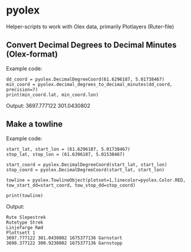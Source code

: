 # pyolex

Helper-scripts to work with Olex data, primarily Plotlayers (Ruter-file)

## Convert Decimal Degrees to Decimal Minutes (Olex-format)
Example code:
```
dd_coord = pyolex.DecimalDegreeCoord(61.6296187, 5.01738467)
min_coord = pyolex.decimal_degrees_to_decimal_minutes(dd_coord, precision=7)
print(min_coord.lat, min_coord.lon)
```
Output: 3697.777122 301.0430802

## Make a towline
Example code:
```
start_lat, start_lon = (61.6296187, 5.01738467)
stop_lat, stop_lon = (61.6396187, 5.01538467)

start_coord = pyolex.DecimalDegreeCoord(start_lat, start_lon)
stop_coord = pyolex.DecimalDegreeCoord(start_lat, start_lon)

towline = pyolex.TowlineObject(plotset=1,linecolor=pyolex.Color.RED, tow_start_dd=start_coord, tow_stop_dd=stop_coord)

print(towline)
```

Output:
```
Rute Slepestrek
Rutetype Strek
Linjefarge Rød
Plottsett 1
3697.777122 301.0430802 1675377136 Garnstart
3698.377122 300.9230802 1675377136 Garnstopp
```